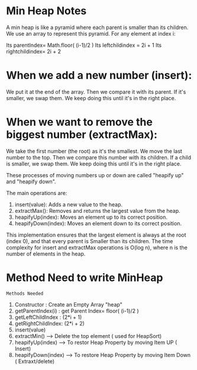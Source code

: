 Min Heap Notes
=============

A min heap is like a pyramid where each parent is smaller than its children.
We use an array to represent this pyramid. For any element at index i:

Its parentIndex= Math.floor( (i-1)/2 )
Its leftchildindex = 2i + 1
Its rightchildindex= 2i + 2

When we add a new number (insert):
================================
We put it at the end of the array.
Then we compare it with its parent. If it's smaller, we swap them.
We keep doing this until it's in the right place.


When we want to remove the biggest number (extractMax):
========================================================
We take the first number (the root) as it's the smallest.
We move the last number to the top.
Then we compare this number with its children. If a child is smaller, we swap them.
We keep doing this until it's in the right place.


These processes of moving numbers up or down are called "heapify up" and "heapify down".

The main operations are:

1) insert(value):       Adds a new value to the heap.
2) extractMax():        Removes and returns the largest value from the heap.
3) heapifyUp(index):    Moves an element up to its correct position.
4) heapifyDown(index):  Moves an element down to its correct position.

This implementation ensures that the largest element is always at the root (index 0), and that every parent is Smaller than its children. 
The time complexity for insert and extractMax operations is O(log n), where n is the number of elements in the heap.

Method Need to write MinHeap
===========================
    Methods Needed
1) Constructor : Create an Empty Array "heap"
2) getParentIndex(i) : get Parent Index= floor( (i-1)/2 )
3) getLeftChildIndex : (2*i + 1)
4) getRightChildIndex: (2*i + 2)
5) insert(value)
6) extractMin() --> Delete the top element ( used for HeapSort)
7) heapifyUp(index) --> To restor Heap Property by moving Item UP ( Insert)
8) heapifyDown(index) --> To restore Heap Property by moving Item Down ( Extraxt/delete)

